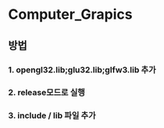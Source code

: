 # Computer_Grapics

## 방법

### 1. opengl32.lib;glu32.lib;glfw3.lib 추가
### 2. release모드로 실행
### 3. include / lib 파일 추가
